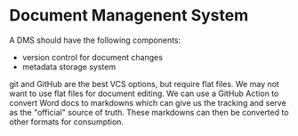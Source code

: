 # Document Managenent System

A DMS should have the following components:

- version control for document changes
- metadata storage system

git and GitHub are the best VCS options, but require flat files. We may not want to use flat files for document editing. We can use a GitHub Action to convert Word docs to markdowns which can give us the tracking and serve as the "official" source of truth. These markdowns can then be converted to other formats for consumption. 